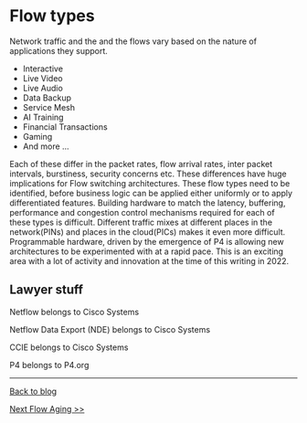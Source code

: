 # Flow types
Network traffic and the and the flows vary based on the nature of applications they support. 
- Interactive
- Live Video
- Live Audio
- Data Backup
- Service Mesh
- AI Training
- Financial Transactions
- Gaming
- And more ...

Each of these differ in the packet rates, flow arrival rates, inter packet intervals, burstiness, security concerns etc. 
These differences have huge implications for Flow switching architectures. These flow types need to be identified, 
before business logic can be applied either uniformly or to apply differentiated features. Building hardware to match 
the latency, buffering, performance and congestion control mechanisms required for each of these types is difficult. 
Different traffic mixes at different places in the network(PINs) and places in the cloud(PICs) makes it even more difficult. 
Programmable hardware, driven by the emergence of P4 is allowing new architectures to be experimented with at a rapid pace. 
This is an exciting area with a lot of activity and innovation at the time of this writing in 2022. 

## Lawyer stuff
Netflow belongs to Cisco Systems

Netflow Data Export (NDE) belongs to Cisco Systems

CCIE belongs to Cisco Systems

P4 belongs to P4.org

---

[ Back to blog](https://github.com/VenkatPullela/blogs/edit/main/README.md#flow-switching-caching-aging-and-tracking)

[Next Flow Aging >> ](https://github.com/VenkatPullela/blogs/blob/main/flow_aging.md)
